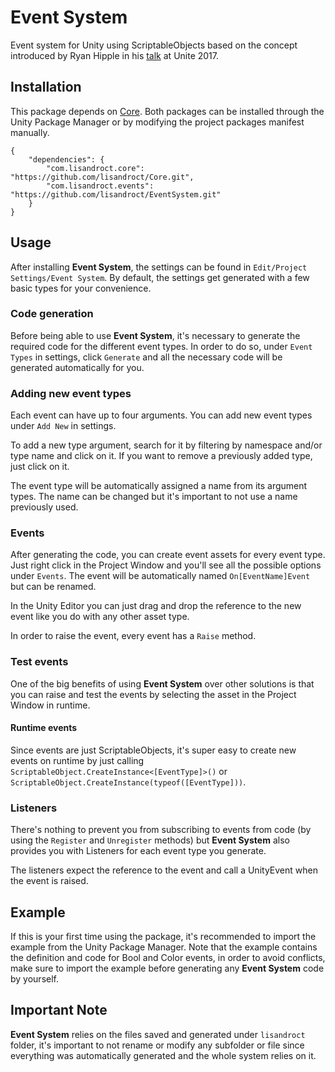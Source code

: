 # Event System
Event system for Unity using ScriptableObjects based on the concept introduced by Ryan Hipple in his [talk](https://www.youtube.com/watch?v=raQ3iHhE_Kk) at Unite 2017.

## Installation
This package depends on [Core](https://github.com/lisandroct/Core). Both packages can be installed through the Unity Package Manager or by modifying the project packages manifest manually.
```
{
    "dependencies": {
        "com.lisandroct.core": "https://github.com/lisandroct/Core.git",
        "com.lisandroct.events": "https://github.com/lisandroct/EventSystem.git"
    }
}
```

## Usage
After installing **Event System**, the settings can be found in `Edit/Project Settings/Event System`. By default, the settings get generated with a few basic types for your convenience.

### Code generation
Before being able to use **Event System**, it's necessary to generate the required code for the different event types. In order to do so, under `Event Types` in settings, click `Generate` and all the necessary code will be generated automatically for you.

### Adding new event types
Each event can have up to four arguments. You can add new event types under `Add New` in settings.

To add a new type argument, search for it by filtering by namespace and/or type name and click on it. If you want to remove a previously added type, just click on it. 

The event type will be automatically assigned a name from its argument types. The name can be changed but it's important to not use a name previously used.

### Events
After generating the code, you can create event assets for every event type. Just right click in the Project Window and you'll see all the possible options under `Events`. The event will be automatically named `On[EventName]Event` but can be renamed.

In the Unity Editor you can just drag and drop the reference to the new event like you do with any other asset type.

In order to raise the event, every event has a `Raise` method.

### Test events
One of the big benefits of using **Event System** over other solutions is that you can raise and test the events by selecting the asset in the Project Window in runtime.

#### Runtime events
Since events are just ScriptableObjects, it's super easy to create new events on runtime by just calling `ScriptableObject.CreateInstance<[EventType]>()` or `ScriptableObject.CreateInstance(typeof([EventType]))`.

### Listeners
There's nothing to prevent you from subscribing to events from code (by using the `Register` and `Unregister` methods) but **Event System** also provides you with Listeners for each event type you generate.

The listeners expect the reference to the event and call a UnityEvent when the event is raised.

## Example
If this is your first time using the package, it's recommended to import the example from the Unity Package Manager. Note that the example contains the definition and code for Bool and Color events, in order to avoid conflicts, make sure to import the example before generating any **Event System** code by yourself.

## Important Note
**Event System** relies on the files saved and generated under `lisandroct` folder, it's important to not rename or modify any subfolder or file since everything was automatically generated and the whole system relies on it.